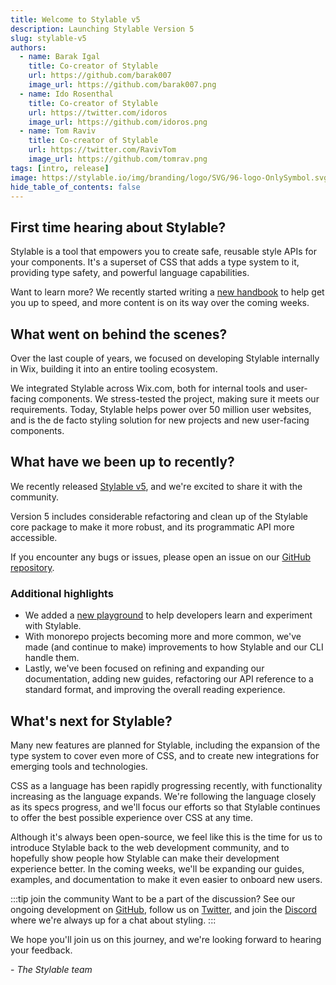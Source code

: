 ```yaml
---
title: Welcome to Stylable v5
description: Launching Stylable Version 5
slug: stylable-v5
authors:
  - name: Barak Igal
    title: Co-creator of Stylable
    url: https://github.com/barak007
    image_url: https://github.com/barak007.png
  - name: Ido Rosenthal
    title: Co-creator of Stylable
    url: https://twitter.com/idoros
    image_url: https://github.com/idoros.png
  - name: Tom Raviv
    title: Co-creator of Stylable
    url: https://twitter.com/RavivTom
    image_url: https://github.com/tomrav.png
tags: [intro, release]
image: https://stylable.io/img/branding/logo/SVG/96-logo-OnlySymbol.svg
hide_table_of_contents: false
---
```


## First time hearing about Stylable?

Stylable is a tool that empowers you to create safe, reusable style APIs for your components. It's a superset of CSS that adds a type system to it, providing type safety, and powerful language capabilities.

Want to learn more? We recently started writing a [new handbook](/docs/guides/handbook/intro) to help get you up to speed, and more content is on its way over the coming weeks.

## What went on behind the scenes?

Over the last couple of years, we focused on developing Stylable internally in Wix, building it into an entire tooling ecosystem.

We integrated Stylable across Wix.com, both for internal tools and user-facing components. We stress-tested the project, making sure it meets our requirements. Today, Stylable helps power over 50 million user websites, and is the de facto styling solution for new projects and new user-facing components.

## What have we been up to recently?

We recently released [Stylable v5](https://github.com/wix/stylable/releases/tag/v5.0.0), and we're excited to share it with the community.

Version 5 includes considerable refactoring and clean up of the Stylable core package to make it more robust, and its programmatic API more accessible.

If you encounter any bugs or issues, please open an issue on our [GitHub repository](https://github.com/wix/stylable/issues).

### Additional highlights

- We added a [new playground](https://stylable.io/playground) to help developers learn and experiment with Stylable.
- With monorepo projects becoming more and more common, we've made (and continue to make) improvements to how Stylable and our CLI handle them.
- Lastly, we've been focused on refining and expanding our documentation, adding new guides, refactoring our API reference to a standard format, and improving the overall reading experience.

## What's next for Stylable?

Many new features are planned for Stylable, including the expansion of the type system to cover even more of CSS, and to create new integrations for emerging tools and technologies.

CSS as a language has been rapidly progressing recently, with functionality increasing as the language expands. We're following the language closely as its specs progress, and we'll focus our efforts so that Stylable continues to offer the best possible experience over CSS at any time.

Although it's always been open-source, we feel like this is the time for us to introduce Stylable back to the web development community, and to hopefully show people how Stylable can make their development experience better. In the coming weeks, we'll be expanding our guides, examples, and documentation to make it even easier to onboard new users.

:::tip join the community
Want to be a part of the discussion? See our ongoing development on [GitHub](https://github.com/wix/stylable), follow us on [Twitter](https://twitter.com/stylableio), and join the [Discord](https://discord.gg/C5ZhENSbV7) where we're always up for a chat about styling.
:::

We hope you'll join us on this journey, and we're looking forward to hearing your feedback.

\- _The Stylable team_
